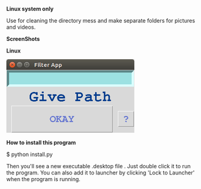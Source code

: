 **Linux system only**

Use for cleaning the directory mess and make separate folders for pictures and videos.


**ScreenShots**


   **Linux**
   
![](https://github.com/vicrobot/Filter_app/blob/master/Pictures/Linux.png)


   **How to install this program**
   
 $  python install.py
 
 Then you'll see a new executable .desktop file . Just double click it to run the program. 
 You can also add it to launcher by clicking 'Lock to Launcher' when the program is running.
